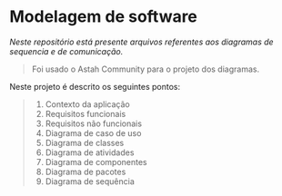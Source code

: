 # Modelagem de software

*Neste repositório está presente arquivos referentes aos diagramas de sequencia e de comunicação.*

> Foi usado o Astah Community para o projeto dos diagramas.

Neste projeto é descrito os seguintes pontos:

> 1. Contexto da aplicação
> 2. Requisitos funcionais
> 3. Requisitos não funcionais
> 4. Diagrama de caso de uso
> 5. Diagrama de classes
> 6. Diagrama de atividades
> 7. Diagrama de componentes
> 8. Diagrama de pacotes
> 9. Diagrama de sequência 

